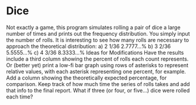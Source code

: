 # Dice
Not exactly a game, this program simulates rolling a pair of dice a large number of times and prints out the frequency distribution. You simply input the number of rolls.    It is interesting to see how many rolls are necessary to approach the theoretical distribution:  a) 2  1/36  2.7777...% b) 3  2/36  5.5555...% c) 4  3/36  8.3333...%  Ideas for Modifications  Have the results include a third column showing the percent of rolls each count represents.  Or (better yet) print a low-fi bar graph using rows of asterisks to represent relative values, with each asterisk representing one percent, for example.  Add a column showing the theoretically expected percentage, for comparison.  Keep track of how much time the series of rolls takes and add that info to the final report. What if three (or four, or five...) dice were rolled each time?
